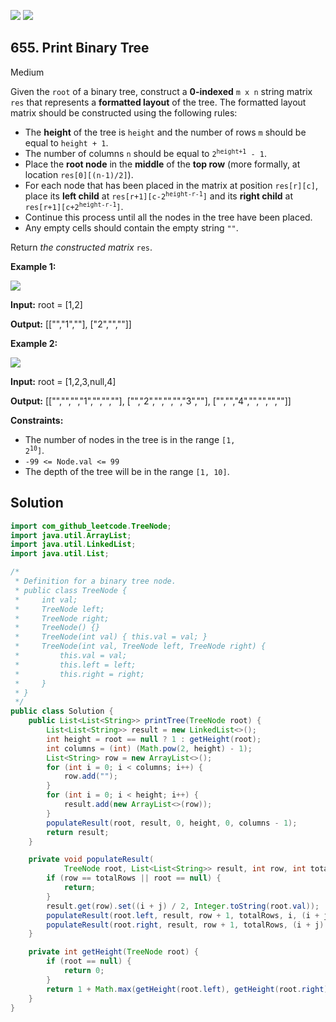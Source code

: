 [![](https://img.shields.io/github/stars/javadev/LeetCode-in-Java?label=Stars&style=flat-square)](https://github.com/javadev/LeetCode-in-Java)
[![](https://img.shields.io/github/forks/javadev/LeetCode-in-Java?label=Fork%20me%20on%20GitHub%20&style=flat-square)](https://github.com/javadev/LeetCode-in-Java/fork)

## 655\. Print Binary Tree

Medium

Given the `root` of a binary tree, construct a **0-indexed** `m x n` string matrix `res` that represents a **formatted layout** of the tree. The formatted layout matrix should be constructed using the following rules:

*   The **height** of the tree is `height` and the number of rows `m` should be equal to `height + 1`.
*   The number of columns `n` should be equal to <code>2<sup>height+1</sup> - 1</code>.
*   Place the **root node** in the **middle** of the **top row** (more formally, at location `res[0][(n-1)/2]`).
*   For each node that has been placed in the matrix at position `res[r][c]`, place its **left child** at <code>res[r+1][c-2<sup>height-r-1</sup>]</code> and its **right child** at <code>res[r+1][c+2<sup>height-r-1</sup>]</code>.
*   Continue this process until all the nodes in the tree have been placed.
*   Any empty cells should contain the empty string `""`.

Return _the constructed matrix_ `res`.

**Example 1:**

![](https://assets.leetcode.com/uploads/2021/05/03/print1-tree.jpg)

**Input:** root = [1,2]

**Output:** [["","1",""], ["2","",""]]

**Example 2:**

![](https://assets.leetcode.com/uploads/2021/05/03/print2-tree.jpg)

**Input:** root = [1,2,3,null,4]

**Output:** [["","","","1","","",""], ["","2","","","","3",""], ["","","4","","","",""]]

**Constraints:**

*   The number of nodes in the tree is in the range <code>[1, 2<sup>10</sup>]</code>.
*   `-99 <= Node.val <= 99`
*   The depth of the tree will be in the range `[1, 10]`.

## Solution

```java
import com_github_leetcode.TreeNode;
import java.util.ArrayList;
import java.util.LinkedList;
import java.util.List;

/*
 * Definition for a binary tree node.
 * public class TreeNode {
 *     int val;
 *     TreeNode left;
 *     TreeNode right;
 *     TreeNode() {}
 *     TreeNode(int val) { this.val = val; }
 *     TreeNode(int val, TreeNode left, TreeNode right) {
 *         this.val = val;
 *         this.left = left;
 *         this.right = right;
 *     }
 * }
 */
public class Solution {
    public List<List<String>> printTree(TreeNode root) {
        List<List<String>> result = new LinkedList<>();
        int height = root == null ? 1 : getHeight(root);
        int columns = (int) (Math.pow(2, height) - 1);
        List<String> row = new ArrayList<>();
        for (int i = 0; i < columns; i++) {
            row.add("");
        }
        for (int i = 0; i < height; i++) {
            result.add(new ArrayList<>(row));
        }
        populateResult(root, result, 0, height, 0, columns - 1);
        return result;
    }

    private void populateResult(
            TreeNode root, List<List<String>> result, int row, int totalRows, int i, int j) {
        if (row == totalRows || root == null) {
            return;
        }
        result.get(row).set((i + j) / 2, Integer.toString(root.val));
        populateResult(root.left, result, row + 1, totalRows, i, (i + j) / 2 - 1);
        populateResult(root.right, result, row + 1, totalRows, (i + j) / 2 + 1, j);
    }

    private int getHeight(TreeNode root) {
        if (root == null) {
            return 0;
        }
        return 1 + Math.max(getHeight(root.left), getHeight(root.right));
    }
}
```